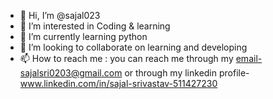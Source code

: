 - 👋 Hi, I’m @sajal023
- 👀 I’m interested in Coding & learning
- 🌱 I’m currently learning python
- 💞️ I’m looking to collaborate on learning and developing
- 📫 How to reach me : you can reach me through my email-sajalsri0203@gmail.com or through my linkedin profile-www.linkedin.com/in/sajal-srivastav-511427230
<!---
sajal023/sajal023 is a ✨ special ✨ repository because its `README.md` (this file) appears on your GitHub profile.
You can click the Preview link to take a look at your changes.
--->
